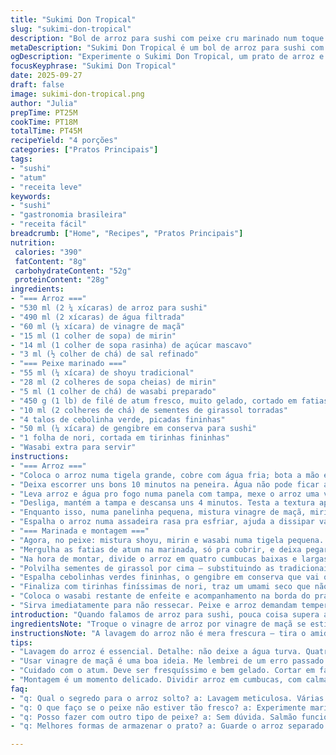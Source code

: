 ```yaml
---
title: "Sukimi Don Tropical"
slug: "sukimi-don-tropical"
description: "Bol de arroz para sushi com peixe cru marinado num toque levemente doce e picante; o arroz vem com vinagre de maçã em vez do clássico de arroz para um sabor mais suave e acessível; perfeição na textura do peixe e do arroz é crucial; toque de gengibre, nori e wasabi pra cortar a gordura do peixe; sementes de girassol substituem o gergelim para quem tem alergia, mantendo crocância; receita ideal para quem quer facilidade e leveza, com método infalível para arroz soltinho; peixe deve estar geladíssimo e fatiado na ponta da faca para não perder a textura; técnicas para guardar e servir fresco; receitas tradicionais reinventadas, sem lactose e sem ovo."
metaDescription: "Sukimi Don Tropical é um bol de arroz para sushi com atum marinado em um toque doce e picante, leve e fácil de fazer."
ogDescription: "Experimente o Sukimi Don Tropical, um prato de arroz e atum marinado que combina sabores japoneses e brasileiros de maneira deliciosa."
focusKeyphrase: "Sukimi Don Tropical"
date: 2025-09-27
draft: false
image: sukimi-don-tropical.png
author: "Julia"
prepTime: PT25M
cookTime: PT18M
totalTime: PT45M
recipeYield: "4 porções"
categories: ["Pratos Principais"]
tags:
- "sushi"
- "atum"
- "receita leve"
keywords:
- "sushi"
- "gastronomia brasileira"
- "receita fácil"
breadcrumb: ["Home", "Recipes", "Pratos Principais"]
nutrition: 
 calories: "390"
 fatContent: "8g"
 carbohydrateContent: "52g"
 proteinContent: "28g"
ingredients:
- "=== Arroz ==="
- "530 ml (2 ¼ xícaras) de arroz para sushi"
- "490 ml (2 xícaras) de água filtrada"
- "60 ml (¼ xícara) de vinagre de maçã"
- "15 ml (1 colher de sopa) de mirin"
- "14 ml (1 colher de sopa rasinha) de açúcar mascavo"
- "3 ml (½ colher de chá) de sal refinado"
- "=== Peixe marinado ==="
- "55 ml (¼ xícara) de shoyu tradicional"
- "28 ml (2 colheres de sopa cheias) de mirin"
- "5 ml (1 colher de chá) de wasabi preparado"
- "450 g (1 lb) de filé de atum fresco, muito gelado, cortado em fatias bem finas"
- "10 ml (2 colheres de chá) de sementes de girassol torradas"
- "4 talos de cebolinha verde, picadas fininhas"
- "50 ml (¼ xícara) de gengibre em conserva para sushi"
- "1 folha de nori, cortada em tirinhas fininhas"
- "Wasabi extra para servir"
instructions:
- "=== Arroz ==="
- "Coloca o arroz numa tigela grande, cobre com água fria; bota a mão e mexe de leve. Troca a água umas 4-5 vezes até ficar transparente, sem pressa, arroz lavado é meio caminho andado pro grão solto e macio."
- "Deixa escorrer uns bons 10 minutos na peneira. Água não pode ficar acumulada, isso mata a textura."
- "Leva arroz e água pro fogo numa panela com tampa, mexe o arroz uma vez pra distribuir; fogo médio até formar bolhinhas, aí abaixa pro mínimo e tampa. Fica uns 13 minutos assim, sem abrir."
- "Desliga, mantém a tampa e descansa uns 4 minutos. Testa a textura apertando com o dedo, não pode estar empapado nem duro. Se grudou no fundo, ferrou, tem que tentar soltar com espátula de silicone."
- "Enquanto isso, numa panelinha pequena, mistura vinagre de maçã, mirin, açúcar mascavo e sal. Esquenta sem deixar ferver, só até o açúcar dissolver e o cheiro ficar doce/suave. Vira no arroz aos poucos e mistura com espátula de silicone fazendo movimentos de corte, não amassa! Isso ajuda o arroz a ficar brilhoso e soltinho."
- "Espalha o arroz numa assadeira rasa pra esfriar, ajuda a dissipar vapor e evita que continue cozinhando demais. Cubra com pano úmido pra não ressecar."
- "=== Marinada e montagem ==="
- "Agora, no peixe: mistura shoyu, mirin e wasabi numa tigela pequena. Tem que estar homogêneo, da cor do shoyu, com pontinhos de wasabi bem distribuídos, não exagerem, o frescor do peixe pede equilíbrio."
- "Mergulha as fatias de atum na marinada, só pra cobrir, e deixa pegar gosto por uns 18 minutos na geladeira, mas nada de mais; peixe perde textura se marinar demais."
- "Na hora de montar, divide o arroz em quatro cumbucas baixas e largas. Com muito cuidado, cobre o arroz com o peixe em fatias levemente sobrepostas, formando um tapete vermelho."
- "Polvilha sementes de girassol por cima – substituindo as tradicionais de gergelim, mantém a crocância e é escolha boa pra brasucas que evitam alergias."
- "Espalha cebolinhas verdes fininhas, o gengibre em conserva que vai quebrar a gordura do peixe com acidez doce; não economize, traz frescor e cor."
- "Finaliza com tirinhas finíssimas de nori, traz um umami seco que não pode faltar."
- "Coloca o wasabi restante de enfeite e acompanhamento na borda do prato. Quanquer um pode regular – cuidado, que puxa fogo!"
- "Sirva imediatamente para não ressecar. Peixe e arroz demandam temperaturas opostas; peixe frio, arroz arroz ambiente. Variações: trocar mirin por sake se quiser algo mais seco; caso não tenha, 10 ml de suco de limão e 5 ml de mel: ajuda na maciez e brilho no peixe."
introduction: "Quando falamos de arroz para sushi, pouca coisa supera a precisão da lavagem e do cozimento certo. Já queimei arroz demais, tentei juntar tudo com colher normal e acabei com mingau. Aqui é no método do corte, movimentos suaves, o toque do vinagre de maçã que tirei do armário pra essa versão, mais leve que o tradicional de arroz. O segredo pra peixe? Geladíssimo, cortado na hora, fatiado bem fino, quase translúcido. A marinada é rápida, porque peixe não é churrasco, não fica bonito se muito tempo. Usei sementes de girassol no lugar do gergelim, pra não perder crocância e evitar alergias – aprendi na raça que todo mundo tem pelo menos um problema alimentar hoje. Enfim, esse bol une tradição com toque brasileiríssimo. Serve 4, com entrada pronta em pouco menos de uma hora."
ingredientsNote: "Troque o vinagre de arroz por vinagre de maçã se estiver sem o outro; traz um sabor mais suave e menos ácido, perfeito para quem não curte sabores fortes. Use açúcar mascavo em vez do branco para enriquecer o caramelo da marinada com notas mais profundas. A substituição do gergelim por sementes de girassol é uma alternativa simples que mantém a crocância e agrada quem tem restrições alérgicas. O atum pode entrar no lugar do salmão; o importante é que esteja super fresco e frio para cortar. Se usar mirin muito doce, reduza o açúcar da marinada para evitar excesso; o equilíbrio entre doce, salgado e picante faz ou desmancha o prato. No lugar da cebolinha, erva cebolinha comum funciona, mas com menos perfume."
instructionsNote: "A lavagem do arroz não é mera frescura – tira o amido que deixa a textura grudenta. Atenção pra nem deixar molhar demais nem cozinhar pouco. A panela ideal tem fundo grosso, distribui calor por igual. Abrir a tampa antes de terminar o cozimento? Nunca! Você perde vapor, arroz seca e fica duro. O descanso é o momento mágico – arroz finaliza, absorvendo umidade. Quando juntar o vinagre, mexa com cortes, não misture como se fosse calda – assim o arroz fica soltinho e brilhante. Para o peixe, marinada rápida só um toque, porque o ácido da soja e o picante do wasabi seguram o sabor. Guardar o peixe marinado na geladeira é melhor, evita que estrague rápido. Na montagem, o segredo está na calma e no cuidado em sobrepor sem amassar, dá um efeito visual e textura incrível. Wasabi à parte pra cada um se servir, ninguém massacra o prato inteiro por conta dos curiosos ou destemidos."
tips:
- "Lavagem do arroz é essencial. Detalhe: não deixe a água turva. Quatro a cinco trocas até ficar transparente. Tem que ter paciência. Escorre bem, uns 10 minutos na peneira. A textura depende disso, se não, o arroz empaca."
- "Usar vinagre de maçã é uma boa ideia. Me lembrei de um erro passado. Usei de arroz e ficou muito ácido. Essa troca é leve, perfeita. O caldo do vinagre esquenta, não ferve – açúcar precisa se dissolver. Mexer é crucial."
- "Cuidado com o atum. Deve ser fresquíssimo e bem gelado. Cortar em fatias finas, quase transparentes. Na hora de marinar, não deixe por muito tempo. Peixe perde textura. Se não tiver shoyu, molho de soja é opção."
- "Montagem é um momento delicado. Dividir arroz em cumbucas, com calma. Cobrir com o peixe em camadas finas. O efeito visual é tudo. Polvilhar com as sementes de girassol e não esquecer das tirinhas de nori. Super importante."
faq:
- "q: Qual o segredo para o arroz solto? a: Lavagem meticulosa. Várias trocas de água. Deixar escorrer. Temperar com cuidado. Não esqueça do descanso."
- "q: O que faço se o peixe não estiver tão fresco? a: Experimente mariná-lo menos tempo. Use menos shoyu e mais wasabi. Alternativa é congelar antes de cortar."
- "q: Posso fazer com outro tipo de peixe? a: Sem dúvida. Salmão funciona bem. Mas sempre escolha peixe muito fresco. A textura é fundamental para o prato."
- "q: Melhores formas de armazenar o prato? a: Guarde o arroz separado do peixe. O ideal é que o peixe seja consumido logo. Se sobrar, mantenha coberto na geladeira, mas não por mais de um dia."

---
```

